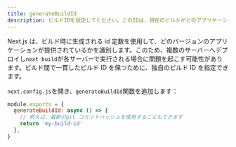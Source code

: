 ```yaml
---
title: generateBuildId
description: ビルドIDを設定してください。このIDは、現在のビルドがどのアプリケーションに提供されているかを識別するのに使用されます。
---
```


Next.js は、ビルド時に生成される id 定数を使用して、どのバージョンのアプリケーションが提供されているかを識別します。このため、複数のサーバーへデプロイし`next build`が各サーバーで実行される場合に問題を起こす可能性があります。ビルド間で一貫したビルド ID を保つために、独自のビルド ID を指定できます。

`next.config.js`を開き、`generateBuildId`関数を追加します：

```js title="next.config.js"
module.exports = {
  generateBuildId: async () => {
    // 例えば、最新のgit コミットハッシュを使用することもできます
    return 'my-build-id'
  },
}
```
